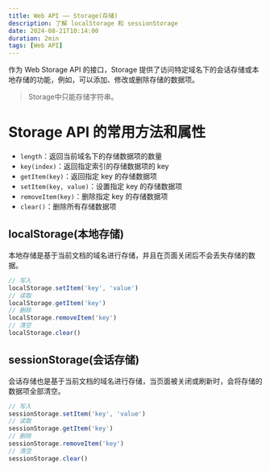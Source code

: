 ```yaml
---
title: Web API —— Storage(存储)
description: 了解 localStorage 和 sessionStorage
date: 2024-08-21T10:14:00
duration: 2min
tags: [Web API]
---
```


作为 Web Storage API 的接口，Storage 提供了访问特定域名下的会话存储或本地存储的功能，例如，可以添加、修改或删除存储的数据项。

> Storage中只能存储字符串。

# Storage API 的常用方法和属性

- `length`：返回当前域名下的存储数据项的数量
- `key(index)`：返回指定索引的存储数据项的 key
- `getItem(key)`：返回指定 key 的存储数据项
- `setItem(key, value)`：设置指定 key 的存储数据项
- `removeItem(key)`：删除指定 key 的存储数据项
- `clear()`：删除所有存储数据项

## localStorage(本地存储)

本地存储是基于当前文档的域名进行存储，并且在页面关闭后不会丢失存储的数据。

```ts twoslash
// 写入
localStorage.setItem('key', 'value')
// 读取
localStorage.getItem('key')
// 删除
localStorage.removeItem('key')
// 清空
localStorage.clear()
```

## sessionStorage(会话存储)

会话存储也是基于当前文档的域名进行存储，当页面被关闭或刷新时，会将存储的数据项全部清空。

```ts twoslash
// 写入
sessionStorage.setItem('key', 'value')
// 读取
sessionStorage.getItem('key')
// 删除
sessionStorage.removeItem('key')
// 清空
sessionStorage.clear()
```
